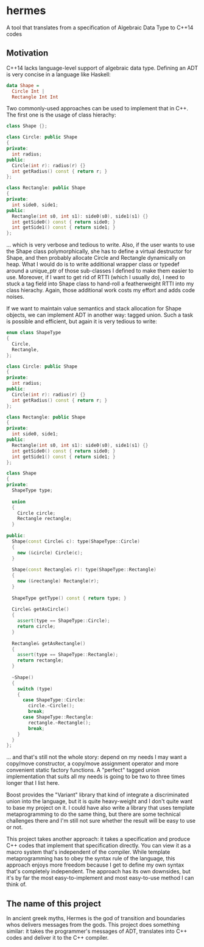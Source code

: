 # hermes
A tool that translates from a specification of Algebraic Data Type to C++14 codes

## Motivation
C++14 lacks language-level support of algebraic data type. Defining an ADT is very concise in a language like Haskell:

```haskell
data Shape = 
  Circle Int |
  Rectangle Int Int
```
Two commonly-used approaches can be used to implement that in C++. The first one is the usage of class hierachy:

```cpp
class Shape {};

class Circle: public Shape
{
private:
  int radius;
public:
  Circle(int r): radius(r) {}
  int getRadius() const { return r; }
};

class Rectangle: public Shape
{
private:
  int side0, side1;
public:
  Rectangle(int s0, int s1): side0(s0), side1(s1) {}
  int getSide0() const { return side0; }
  int getSide1() const { return side1; }
};
```

... which is very verbose and tedious to write. Also, if the user wants to use the Shape class polymorphically, she has to define a virtual destructor for Shape, and then probably allocate Circle and Rectangle dynamically on heap. What I would do is to write additional wrapper class or typedef around a unique_ptr of those sub-classes I defined to make them easier to use. Moreover, if I want to get rid of RTTI (which I usually do), I need to stuck a tag field into Shape class to hand-roll a featherweight RTTI into my class hierachy. Again, those additional work costs my effort and adds code noises. 

If we want to maintain value semantics and stack allocation for Shape objects, we can implement ADT in another way: tagged union. Such a task is possible and efficient, but again it is very tedious to write:

```cpp
enum class ShapeType
{
  Circle,
  Rectangle,
};

class Circle: public Shape
{
private:
  int radius;
public:
  Circle(int r): radius(r) {}
  int getRadius() const { return r; }
};

class Rectangle: public Shape
{
private:
  int side0, side1;
public:
  Rectangle(int s0, int s1): side0(s0), side1(s1) {}
  int getSide0() const { return side0; }
  int getSide1() const { return side1; }
};

class Shape
{
private:
  ShapeType type;
  
  union
  {
    Circle circle;
    Rectangle rectangle;
  }
  
public:
  Shape(const Circle& c): type(ShapeType::Circle)
  {
    new (&circle) Circle(c);
  }
  
  Shape(const Rectangle& r): type(ShapeType::Rectangle)
  {
    new (&rectangle) Rectangle(r);
  }
  
  ShapeType getType() const { return type; }
  
  Circle& getAsCircle()
  {
    assert(type == ShapeType::Circle);
    return circle;
  }
  
  Rectangle& getAsRectangle()
  {
    assert(type == ShapeType::Rectangle);
    return rectangle;
  }
  
  ~Shape()
  {
    switch (type)
    {
      case ShapeType::Circle:
        circle.~Circle();
        break;
      case ShapeType::Rectangle:
        rectangle.~Rectangle();
        break;
    }
  }
};
```

... and that's still not the whole story: depend on my needs I may want a copy/move constructor, a copy/move assignment operator and more convenient static factory functions. A "perfect" tagged union implementation that suits all my needs is going to be two to three times longer that I list here.

Boost provides the "Variant" library that kind of integrate a discriminated union into the language, but it is quite heavy-weight and I don't quite want to base my project on it. I could have also write a library that uses template metaprogramming to do the same thing, but there are some technical challenges there and I'm still not sure whether the result will be easy to use or not. 

This project takes another approach: it takes a specification and produce C++ codes that implement that specification directly. You can view it as a macro system that's independent of the compiler. While template metaprogramming has to obey the syntax rule of the language, this approach enjoys more freedom because I get to define my own syntax that's completely independent. The approach has its own downsides, but it's by far the most easy-to-implement and most easy-to-use method I can think of. 

## The name of this project
In ancient greek myths, Hermes is the god of transition and boundaries whos delivers messages from the gods. This project does something similar: it takes the programmer's messages of ADT, translates into C++ codes and deliver it to the C++ compiler. 
